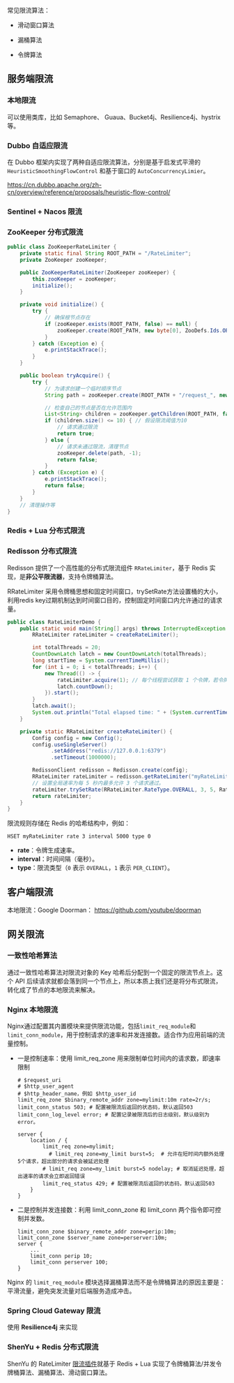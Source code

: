 常见限流算法：

- 滑动窗口算法

- 漏桶算法

- 令牌算法

  

## 服务端限流

### 本地限流

可以使用类库，比如 Semaphore、 Guaua、Bucket4j、Resilience4j、hystrix 等。

### Dubbo 自适应限流

在 Dubbo 框架内实现了两种自适应限流算法，分别是基于启发式平滑的`HeuristicSmoothingFlowControl` 和基于窗口的 `AutoConcurrencyLimier`。

https://cn.dubbo.apache.org/zh-cn/overview/reference/proposals/heuristic-flow-control/

### Sentinel + Nacos 限流

### ZooKeeper 分布式限流

```java
public class ZooKeeperRateLimiter {
    private static final String ROOT_PATH = "/RateLimiter";
    private ZooKeeper zooKeeper;

    public ZooKeeperRateLimiter(ZooKeeper zooKeeper) {
        this.zooKeeper = zooKeeper;
        initialize();
    }

    private void initialize() {
        try {
            // 确保根节点存在
            if (zooKeeper.exists(ROOT_PATH, false) == null) {
                zooKeeper.create(ROOT_PATH, new byte[0], ZooDefs.Ids.OPEN_ACL_UNSAFE, CreateMode.PERSISTENT);
            }
        } catch (Exception e) {
            e.printStackTrace();
        }
    }

    public boolean tryAcquire() {
        try {
            // 为请求创建一个临时顺序节点
            String path = zooKeeper.create(ROOT_PATH + "/request_", new byte[0], ZooDefs.Ids.OPEN_ACL_UNSAFE, CreateMode.EPHEMERAL_SEQUENTIAL);

            // 检查自己的节点是否在允许范围内
            List<String> children = zooKeeper.getChildren(ROOT_PATH, false);
            if (children.size() <= 10) { // 假设限流阈值为10
                // 请求通过限流
                return true;
            } else {
                // 请求未通过限流，清理节点
                zooKeeper.delete(path, -1);
                return false;
            }
        } catch (Exception e) {
            e.printStackTrace();
            return false;
        }
    }
    // 清理操作等
}
```

### Redis + Lua 分布式限流

### Redisson 分布式限流

Redisson 提供了一个高性能的分布式限流组件 `RRateLimiter`，基于 Redis 实现，是**非公平限流器**，支持令牌桶算法。

RRateLimiter 采用令牌桶思想和固定时间窗口，trySetRate方法设置桶的大小，利用redis key过期机制达到时间窗口目的，控制固定时间窗口内允许通过的请求量。

```java
public class RateLimiterDemo { 
    public static void main(String[] args) throws InterruptedException { 
        RRateLimiter rateLimiter = createRateLimiter(); 

        int totalThreads = 20; 
        CountDownLatch latch = new CountDownLatch(totalThreads); 
        long startTime = System.currentTimeMillis(); 
        for (int i = 0; i < totalThreads; i++) {
            new Thread(() -> { 
                rateLimiter.acquire(1); // 每个线程尝试获取 1 个令牌，若令牌不足则阻塞等待
                latch.countDown();
            }).start(); 
        }
        latch.await(); 
        System.out.println("Total elapsed time: " + (System.currentTimeMillis() - startTime) + " ms"); 
    }

    private static RRateLimiter createRateLimiter() { 
        Config config = new Config(); 
        config.useSingleServer() 
              .setAddress("redis://127.0.0.1:6379") 
              .setTimeout(1000000); 

        RedissonClient redisson = Redisson.create(config); 
        RRateLimiter rateLimiter = redisson.getRateLimiter("myRateLimiter");
        // 设置全局速率为每 5 秒内最多允许 3 个请求通过。
        rateLimiter.trySetRate(RRateLimiter.RateType.OVERALL, 3, 5, RateIntervalUnit.SECONDS); 
        return rateLimiter; 
    }
}
```

限流规则存储在 Redis 的哈希结构中，例如：

```
HSET myRateLimiter rate 3 interval 5000 type 0
```

- **rate**：令牌生成速率。
- **interval**：时间间隔（毫秒）。
- **type**：限流类型（`0` 表示 `OVERALL`，`1` 表示 `PER_CLIENT`）。

## 客户端限流

本地限流：Google Doorman： https://github.com/youtube/doorman

## 网关限流

### 一致性哈希算法

通过一致性哈希算法对限流对象的 Key 哈希后分配到一个固定的限流节点上。这个 API 后续请求就都会落到同一个节点上，所以本质上我们还是将分布式限流，转化成了节点的本地限流来解决。

### Nginx 本地限流

Nginx通过配置其内置模块来提供限流功能，包括`limit_req_module`和`limit_conn_module`，用于控制请求的速率和并发连接数。适合作为应用前端的流量控制。

- 一是控制速率：使用 limit_req_zone 用来限制单位时间内的请求数，即速率限制

  ```nginx
  # $request_uri 
  # $http_user_agent
  # $http_header_name，例如 $http_user_id
  limit_req_zone $binary_remote_addr zone=mylimit:10m rate=2r/s;
  limit_conn_status 503; # 配置被限流后返回的状态码，默认返回503
  limit_conn_log_level error; # 配置记录被限流后的日志级别，默认级别为 error。
  
  server { 
      location / { 
          limit_req zone=mylimit;
      		# limit_req zone=my_limit burst=5;  # 允许在短时间内额外处理5个请求，超出部分的请求会被延迟处理
          # limit_req zone=my_limit burst=5 nodelay; # 取消延迟处理，超出速率的请求会立即返回错误
          limit_req_status 429; # 配置被限流后返回的状态码，默认返回503
      }
  }
  ```

- 二是控制并发连接数：利用 limit_conn_zone 和 limit_conn 两个指令即可控制并发数。

  ```nginx
  limit_conn_zone $binary_remote_addr zone=perip:10m;
  limit_conn_zone $server_name zone=perserver:10m;
  server {
      ...
      limit_conn perip 10;
      limit_conn perserver 100;
  }
  ```

Nginx 的 `limit_req_module` 模块选择漏桶算法而不是令牌桶算法的原因主要是：平滑流量，避免突发流量对后端服务造成冲击。

### Spring Cloud Gateway 限流

使用 **Resilience4j** 来实现

### ShenYu + Redis 分布式限流

ShenYu 的 RateLimiter [限流插件](https://github.com/apache/shenyu/tree/master/shenyu-plugin/shenyu-plugin-fault-tolerance/shenyu-plugin-ratelimiter/src/main/resources/META-INF/scripts)就基于 Redis + Lua 实现了令牌桶算法/并发令牌桶算法、漏桶算法、滑动窗口算法。